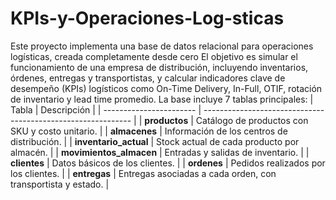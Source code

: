 # KPIs-y-Operaciones-Log-sticas
Este proyecto implementa una base de datos relacional para operaciones logísticas, creada completamente desde cero
El objetivo es simular el funcionamiento de una empresa de distribución, incluyendo inventarios, órdenes, entregas y transportistas, y calcular indicadores clave de desempeño (KPIs) logísticos como On-Time Delivery, In-Full, OTIF, rotación de inventario y lead time promedio.
La base incluye 7 tablas principales:
| Tabla                   | Descripción                                                  |
| ----------------------- | ------------------------------------------------------------ |
| **productos**           | Catálogo de productos con SKU y costo unitario.              |
| **almacenes**           | Información de los centros de distribución.                  |
| **inventario_actual**   | Stock actual de cada producto por almacén.                   |
| **movimientos_almacen** | Entradas y salidas de inventario.                            |
| **clientes**            | Datos básicos de los clientes.                               |
| **ordenes**             | Pedidos realizados por los clientes.                         |
| **entregas**            | Entregas asociadas a cada orden, con transportista y estado. |
